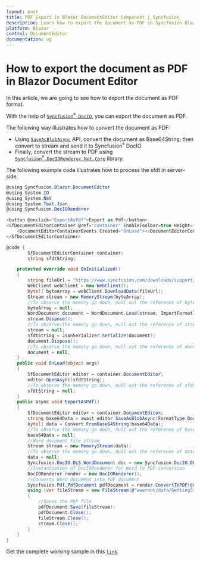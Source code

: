 ```yaml
---
layout: post
title: PDF Export in Blazor DocumentEditor Component | Syncfusion
description: Learn how to export the document as PDF in Syncfusion Blazor DocumentEditor component and much more.
platform: Blazor
control: DocumentEditor
documentation: ug
---
```


# How to export the document as PDF in Blazor Document Editor

In this article, we are going to see how to export the document as PDF format.

With the help of [`Syncfusion`<sup style="font-size:70%">&reg;</sup>` DocIO`](https://help.syncfusion.com/file-formats/docio/word-to-pdf), you can export the document as PDF.

The following way illustrates how to convert the document as PDF:

* Using [`SaveAsBlobAsync`](https://help.syncfusion.com/cr/blazor/Syncfusion.Blazor.DocumentEditor.SfDocumentEditor.html#Syncfusion_Blazor_DocumentEditor_SfDocumentEditor_SaveAsBlobAsync_System_Nullable_Syncfusion_Blazor_DocumentEditor_FormatType__) API, convert the document as Base64String, then convert to stream and send it to Syncfusion<sup style="font-size:70%">&reg;</sup> DocIO.
* Finally, convert the stream to PDF using [`Syncfusion`<sup style="font-size:70%">&reg;</sup>`.DocIORenderer.Net.Core`](https://www.nuget.org/packages/Syncfusion.DocIORenderer.Net.Core) library.

The following example code illustrates how to process the sfdt in server-side.

```c#
@using Syncfusion.Blazor.DocumentEditor
@using System.IO
@using System.Net
@using System.Text.Json
@using Syncfusion.DocIORenderer 

<button @onclick="ExportAsPdf">Export as Pdf</button>
<SfDocumentEditorContainer @ref="container" EnableToolbar=true Height="590px">
    <DocumentEditorContainerEvents Created="OnLoad"></DocumentEditorContainerEvents>
</SfDocumentEditorContainer>

@code {
        SfDocumentEditorContainer container;
        string sfdtString;

    protected override void OnInitialized()
    {
        string fileUrl = "https://www.syncfusion.com/downloads/support/directtrac/general/doc/Getting_Started1018066633.docx";
        WebClient webClient = new WebClient();
        byte[] byteArray = webClient.DownloadData(fileUrl);
        Stream stream = new MemoryStream(byteArray);
        //To observe the memory go down, null out the reference of byteArray variable.
        byteArray = null;
        WordDocument document = WordDocument.Load(stream, ImportFormatType.Docx);
        stream.Dispose();
        //To observe the memory go down, null out the reference of stream variable.
        stream = null;
        sfdtString = JsonSerializer.Serialize(document);
        document.Dispose();
        //To observe the memory go down, null out the reference of document variable.
        document = null;
    }
    public void OnLoad(object args)
    {
        SfDocumentEditor editor = container.DocumentEditor;
        editor.OpenAsync(sfdtString);
        //To observe the memory go down, null out the reference of sfdtString variable.
        sfdtString = null;
    }
    public async void ExportAsPdf()
    {
        SfDocumentEditor editor = container.DocumentEditor;
        string base64Data = await editor.SaveAsBlobAsync(FormatType.Docx);
        byte[] data = Convert.FromBase64String(base64Data);
        //To observe the memory go down, null out the reference of base64Data variable.
        base64Data = null;
        //Word document file stream
        Stream stream = new MemoryStream(data);
        //To observe the memory go down, null out the reference of data variable.
        data = null;
        Syncfusion.DocIO.DLS.WordDocument doc = new Syncfusion.DocIO.DLS.WordDocument(stream, Syncfusion.DocIO.FormatType.Docx);
        //Instantiation of DocIORenderer for Word to PDF conversion
        DocIORenderer render = new DocIORenderer();
        //Converts Word document into PDF document
        Syncfusion.Pdf.PdfDocument pdfDocument = render.ConvertToPDF(doc);
        using (var fileStream = new FileStream(@"wwwroot/data/GettingStarted.pdf", FileMode.OpenOrCreate, FileAccess.ReadWrite))
        {
            //Saves the PDF file
            pdfDocument.Save(fileStream);
            pdfDocument.Close();
            fileStream.Close();
            stream.Close();
        }
    }
}
```

Get the complete working sample in this [`link`](https://github.com/SyncfusionExamples/Export-document-as-PDF-in-Document-Editor/).